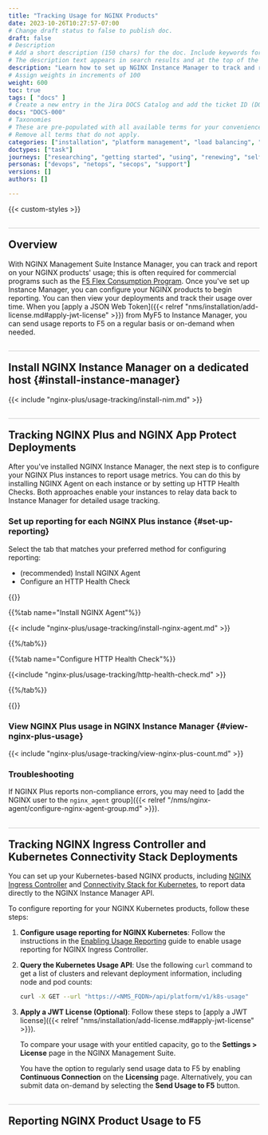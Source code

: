 ```yaml
---
title: "Tracking Usage for NGINX Products"
date: 2023-10-26T10:27:57-07:00
# Change draft status to false to publish doc.
draft: false
# Description
# Add a short description (150 chars) for the doc. Include keywords for SEO. 
# The description text appears in search results and at the top of the doc.
description: "Learn how to set up NGINX Instance Manager to track and report your NGINX products' usage. If you're enrolled in a commercial plan like the [F5 Flex Consumption Program](https://www.f5.com/products/get-f5/flex-consumption-program), you'll need to report these metrics."
# Assign weights in increments of 100
weight: 600
toc: true
tags: [ "docs" ]
# Create a new entry in the Jira DOCS Catalog and add the ticket ID (DOCS-<number>) below
docs: "DOCS-000"
# Taxonomies
# These are pre-populated with all available terms for your convenience.
# Remove all terms that do not apply.
categories: ["installation", "platform management", "load balancing", "api management", "service mesh", "security", "analytics"]
doctypes: ["task"]
journeys: ["researching", "getting started", "using", "renewing", "self service"]
personas: ["devops", "netops", "secops", "support"]
versions: []
authors: []

---
```


{{< custom-styles >}}

<style>
h2 {
  border-top: 1px solid #ccc;
  padding-top:20px;
}
</style>

## Overview

With NGINX Management Suite Instance Manager, you can track and report on your NGINX products' usage; this is often required for commercial programs such as the [F5 Flex Consumption Program](https://www.f5.com/products/get-f5/flex-consumption-program). Once you've set up Instance Manager, you can configure your NGINX products to begin reporting. You can then view your deployments and track their usage over time. When you [apply a JSON Web Token]({{< relref "nms/installation/add-license.md#apply-jwt-license" >}}) from MyF5 to Instance Manager, you can send usage reports to F5 on a regular basis or on-demand when needed.

## Install NGINX Instance Manager on a dedicated host {#install-instance-manager}

{{< include "nginx-plus/usage-tracking/install-nim.md" >}}


## Tracking NGINX Plus and NGINX App Protect Deployments

After you've installed NGINX Instance Manager, the next step is to configure your NGINX Plus instances to report usage metrics. You can do this by installing NGINX Agent on each instance or by setting up HTTP Health Checks. Both approaches enable your instances to relay data back to Instance Manager for detailed usage tracking. 

### Set up reporting for each NGINX Plus instance {#set-up-reporting}

Select the tab that matches your preferred method for configuring reporting:

- (recommended) Install NGINX Agent 
- Configure an HTTP Health Check

{{<tabs name="configure-reporting">}}

{{%tab name="Install NGINX Agent"%}}

{{< include "nginx-plus/usage-tracking/install-nginx-agent.md" >}}

{{%/tab%}}

{{%tab name="Configure HTTP Health Check"%}}

{{<include "nginx-plus/usage-tracking/http-health-check.md" >}}

{{%/tab%}}

{{</tabs>}}



### View NGINX Plus usage in NGINX Instance Manager {#view-nginx-plus-usage}

{{< include "nginx-plus/usage-tracking/view-nginx-plus-count.md" >}}

### Troubleshooting

If NGINX Plus reports non-compliance errors, you may need to [add the NGINX user to the `nginx_agent` group]({{< relref "/nms/nginx-agent/configure-nginx-agent-group.md" >}}).

## Tracking NGINX Ingress Controller and Kubernetes Connectivity Stack Deployments

You can set up your Kubernetes-based NGINX products, including [NGINX Ingress Controller](https://www.nginx.com/products/nginx-ingress-controller/) and [Connectivity Stack for Kubernetes](https://www.nginx.com/solutions/kubernetes/), to report data directly to the NGINX Instance Manager API.

To configure reporting for your NGINX Kubernetes products, follow these steps:

1. **Configure usage reporting for NGINX Kubernetes**: Follow the instructions in the [Enabling Usage Reporting](https://docs.nginx.com/nginx-ingress-controller/usage-reporting/) guide to enable usage reporting for NGINX Ingress Controller.
2. **Query the Kubernetes Usage API**: Use the following `curl` command to get a list of clusters and relevant deployment information, including node and pod counts:

   ```sh
   curl -X GET --url "https://<NMS_FQDN>/api/platform/v1/k8s-usage"
   ```

3. **Apply a JWT License (Optional)**: Follow these steps to [apply a JWT license]({{< relref "nms/installation/add-license.md#apply-jwt-license" >}}). 

   To compare your usage with your entitled capacity, go to the **Settings > License** page in the NGINX Management Suite.

   You have the option to regularly send usage data to F5 by enabling **Continuous Connection** on the **Licensing** page. Alternatively, you can submit data on-demand by selecting the **Send Usage to F5** button.


## Reporting NGINX Product Usage to F5
